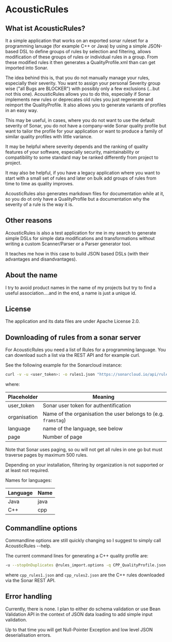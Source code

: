 # AcousticRules

## What ist AcousticRules?

It a simple application that works on an exported sonar ruleset
for a programming lanuage (for example C++ or Java) by using a
simple  JSON-based DSL to define groups of rules by selection and filtering,
allows modification of these groups of rules or individual rules in a group.
From these modified rules it then generates a QualityProfile.xml than can get
imported into Sonar.

The idea behind this is, that you do not manually manage your rules, especially
their severity. You want to assign your personal Severity group
wise ("all Bugs are BLOCKER") with possibly only a few exclusions
(...but not this one). AcousticRules allows you to do this, especially
if Sonar implements new rules or deprecates old rules you just regenerate
and reimport the QualityProfile. It also allows you to generate
variants of profiles in an easy way.

This may be useful, in cases, where you do not want to use the default severity
of Sonar, you do not have a company-wide Sonar quality profile but want to 
tailor the profile for your application or want to produce a family of 
similar quality profiles with little variance.

It may be helpful where severity depends and the ranking of quality
features of your software, especially security, maintainability or compatibility
to some standard may be ranked differently from project to project.

It may also be helpful, if you have a legacy application where you want to
start with a small set of rules and later on bulk add groups of rules
from time to time as quality improves.

AcousticRules also generates markdown files for documentation
while at it, so you do ot only have a QualityProfile but a documentation
why the severity of a rule is the way it is.

## Other reasons

AcousticRules is also a test application for me in my search to 
generate simple DSLs for simple data modifications and
transformations without writing a custom Scanner/Parser or a 
Parser generator tool.

It teaches me how in this case to build JSON based DSLs
(with their advantages and disandvantages).

## About the name

I try to avoid product names in the name of my projects but try to find
a useful association....and in the end, a name is just a unique id.

## License

The application and its data files are under Apache License 2.0.

## Downloading of rules from a sonar server

For AcousticRules you need a list of Rules for a programming
language. You can download such a list via the REST API and for example
curl.

See the following example for the Sonarcloud instance:

```bash
curl -v -u <user_token>: -o rules1.json "https://sonarcloud.io/api/rules/search?organization=<organisation>&languages=<language>&ps=500&p=<page>"
```

where:

| Placeholder  | Meaning                                                        |
|--------------|----------------------------------------------------------------|
| user_token   | Sonar user token for authentification                          |
| organisation | Name of the organisation the user belongs to (e.g. `framstag`) |
 | language     | name of the language, see below                                |
| page         | Number of page                                                 |

Note that Sonar uses paging, so ou will not get all rules in one go but must 
traverse pages by maximum 500 rules.

Depending on your installation, filtering by organization is not supported or
at least not required.

Names for languages:

| Language | Name |
|----------|------|
| Java     | java |
| C++      | cpp  |

## Commandline options

Commandline options are still quickly changing so I suggest to simply
call AcousticRules --help.

The current command lines for generating a C++ quality profile are:

```bash
-u --stopOnDuplicates @rules_import.options -q CPP_QualityProfile.json cpp_rules1.json cpp_rules2.json
```

where `cpp_rules1.json` and `cpp_rules2.json` are the C++ rules downloaded
via the Sonar REST API.

## Error handling

Currently, there is none. I plan to either do schema validation or use
Bean Validation API in the context of JSON data loading to add simple
input validation.

Up to that time you will get Null-Pointer Exception and low level JSON
deserialisation errors.